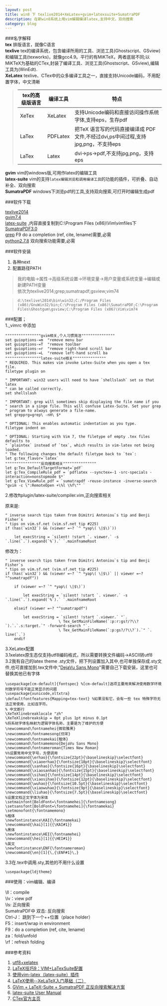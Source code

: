 ```yaml
---  
layout: post  
title: win8 下 texlive2014+XeLatex+gvim+latexsuite+SumatraPDF  
description: 在新win8系统上用vim编辑编译latex,支持中文，双向搜索  
category: blog   
---  
```

  
###名字解释  
**tex**  排版语言，就像C语言  
**texlive**  tex的编译系统，包含编译所用的工具、浏览工具(Ghostscript、GSview)和编辑工具(texworks)，就像gcc4.9。平行的有MiKTeX，两者底层不同;以MiKTeX为基础的CTex,封装了编译工具、浏览工具(Ghostscript、GSview),编辑工具为(WinEdt).  
**XeLatex**  texlive、CTex中的众多编译工具之一，直接支持Unicode编码，不用配置字体，中文清晰  
  
>|tex的高级版语言    |    编译工具    |     特点   |  
>|------------------ | -------------- |  -------------------------------------------------------------------------------  |  
>|XeTex              | XeLatex        |  支持Unicode编码和直接访问操作系统字体,支持eps，生存pdf  |  
>|LaTex              | PDFLatex       |  把TeX 语言写的代码直接编译成 PDF文件,不经过dvi,ps中间过程,支持jpg,png，不支持eps  |  
>|LaTex              | Latex          |  dvi->ps->pdf,不支持jpg,png，支持eps  |  
  
**gvim**  vim的windows版,可用作latex的编辑工具  
**latex-suite**  vim的支持`latex编辑浏览和调用编译工具`的功能的插件，可折叠、自动补全、双向搜索  
**SumatraPDF**  windows下浏览pdf的工具,支持双向搜索,可打开时编辑生成pdf  
  
###软件下载  
  
[texlive2014](http://bt.neu6.edu.cn/thread-1359559-1-1.html)  
[gvim7.4](http://www.vim.org/download.php)  
[latex-suite](https://github.com/vim-latex/vim-latex) ,内容直接复制到C:\Program Files (x86)\Vim\vimfiles下  
[SumatraPDF3.0](http://www.sumatrapdfreader.org/download-free-pdf-viewer.html)  
[grep](http://gnuwin32.sourceforge.net/packages/grep.htm) F9 do a completion (ref, cite, lename)需要,必需  
[python2.7.8](https://www.python.org/downloads/release/python-278/) 双向搜索功能需要,必需  
  
###软件安装  
1. 各种next  
2. 配置路径PATH  
  
>我的电脑->属性->高级系统设置->环境变量->用户变量或系统变量->编辑或新建PATH变量  
>依次为texlive2014;grep;sumatrapdf;gsview;vim74  

>```
>d:\texlive\2014\bin\win32;C:/Program Files (x86)/GnuWin32/bin;C:\Program Files (x86)\SumatraPDF;C:\Program Files\Ghostgum\gsview;C:\Program Files (x86)\Vim\vim74  
>```
  
###配置；  
1._vimrc 中添加  
  
```
""""""""""""""""gvim相关,个人习惯简洁"""""""""""""""  
set guioptions-=m  "remove menu bar  
set guioptions-=T  "remove toolbar  
set guioptions-=r  "remove right-hand scroll bar  
set guioptions-=L  "remove left-hand scroll ba  
""""""""""""""""latex-suite相关"""""""""""""""  
" REQUIRED. This makes vim invoke Latex-Suite when you open a tex file.  
filetype plugin on  
  
" IMPORTANT: win32 users will need to have `shellslash` set so that latex  
" can be called correctly.  
set shellslash  
  
" IMPORTANT: grep will sometimes skip displaying the file name if you  
" search in a singe file. This will confuse Latex-Suite. Set your grep  
" program to always generate a file-name.  
set grepprg=grep\ -nH\ $*  
  
" OPTIONAL: This enables automatic indentation as you type.  
filetype indent on  
  
" OPTIONAL: Starting with Vim 7, the filetype of empty .tex files defaults to  
" `plaintex` instead of `tex`, which results in vim-latex not being loaded.  
" The following changes the default filetype back to `tex`:  
let g:tex_flavor=`latex`  
""""""""""""""""反向搜索相关"""""""""""""""  
let g:Tex_DefaultTargetFormat=`pdf`  
let g:Tex_CompileRule_pdf = `pdflatex --synctex=-1 -src-specials -interaction=nonstopmode $*`  
let g:Tex_ViewRule_pdf = `sumatrapdf -reuse-instance -inverse-search "gvim -c \":RemoteOpen +\%l \%f\"" `  
```
  
2.修改ftplugin/latex-suite/compiler.vim,正向搜索相关
  
原来是:  
  
    " inverse search tips taken from Dimitri Antoniou`s tip and Benji Fisher`s  
    " tips on vim.sf.net (vim.sf.net tip #225)  
    if (has(`win32`) && (viewer =~? `^ *yap\( \|$\)`))  
      
        let execString = `silent! !start `. viewer.` -s `.line(`.`).expand(`%`).` `.mainfnameRoot  
  
修改为：  
  
    " inverse search tips taken from Dimitri Antoniou`s tip and Benji Fisher`s  
    " tips on vim.sf.net (vim.sf.net tip #225)  
    if (has(`win32`) && (viewer =~? `^ *yap\( \|$\)` || viewer =~? "^sumatrapdf"))  
      
        if (viewer =~? `^ *yap\( \|$\)`)  
      
            let execString = `silent! !start `. viewer.` -s `.line(`.`).expand(`%`).` `.mainfnameRoot  
      
        elseif (viewer =~? "^sumatrapdf")  
      
            let execString = `silent! !start `.viewer.` "`.  
                            \ Tex_GetMainFileName(`:p:r:gs?/?\\?`).`.`.s:target.`" -forward-search "`.  
                            \ Tex_GetMainFileName(`:p:gs?/?\\?`).`" `. line(`.`)  
        endif  
  
3.XeLatex配置  
3.1xelatex原生态仅支持utf8编码格式，所以需要转换文件编码->ASCII转utf8  
3.2我有自己的latex theme .sty文件，把下列设置加入其中,也可单独保存成.sty文件,也可直接加到.tex文件中,"[DejaVu Sans Mono](http://dejavu-fonts.org/wiki/Download)"需要自己下载安装，这里也可替换其他已有字体  
  
```
\usepackage[cm-default]{fontspec} %[cm-default]选项主要用来解决使用数学环境时数学符号不能正常显示的问题  
\usepackage{xunicode,xltxtra}  
\defaultfontfeatures{Mapping=tex-text} %如果没有它，会有一些 tex 特殊字符无法正常使用，比如连字符。  
% 中文断行  
\XeTeXlinebreaklocale "zh"  
\XeTeXlinebreakskip = 0pt plus 1pt minus 0.1pt  
%将系统字体名映射为逻辑字体名称，主要是为了维护的方便  
\newcommand\fontnamehei{微软雅黑}  
\newcommand\fontnamesong{仿宋}  
\newcommand\fontnamekai{楷体}  
\newcommand\fontnamemono{DejaVu Sans Mono}  
\newcommand\fontnameroman{Times New Roman}  
%%设置常用中文字号，方便调用  
\newcommand{\erhao}{\fontsize{22pt}{\baselineskip}\selectfont}  
\newcommand{\xiaoerhao}{\fontsize{18pt}{\baselineskip}\selectfont}  
\newcommand{\sanhao}{\fontsize{16pt}{\baselineskip}\selectfont}  
\newcommand{\xiaosanhao}{\fontsize{15pt}{\baselineskip}\selectfont}  
\newcommand{\sihao}{\fontsize{14pt}{\baselineskip}\selectfont}  
\newcommand{\xiaosihao}{\fontsize{12pt}{\baselineskip}\selectfont}  
\newcommand{\wuhao}{\fontsize{10.5pt}{\baselineskip}\selectfont}  
\newcommand{\xiaowuhao}{\fontsize{9pt}{\baselineskip}\selectfont}  
\newcommand{\liuhao}{\fontsize{7.5pt}{\baselineskip}\selectfont}  
%设置文档正文字体为宋体  
\setmainfont[BoldFont=\fontnamehei]{\fontnamesong}  
\setsansfont[BoldFont=\fontnamehei]{\fontnamekai}  
\setmonofont{\fontnamemono}  
%楷体  
\newfontinstance\KAI{\fontnamekai}  
\newcommand{\kai}[1]{{\KAI#1}}  
%黑体  
\newfontinstance\HEI{\fontnamehei}  
\newcommand{\hei}[1]{{\HEI#1}}  
%英文  
\newfontinstance\ENF{\fontnameroman}  
\newcommand{\en}[1]{\,{\ENF#1}\,}  
```
  
3.3在.tex中调用.sty,其他的不用什么设置  
  
    \usepackage{ldjtheme}  
  
###使用：vim编辑、编译  
  
\ll：compile  
\lv：view pdf  
\ls: 正向搜索  
SumatraPDF中 双击: 反向搜索  
Ctrl-J： 跳到下一个++位置（place holder）  
F5：insert/wrap in environment  
F9：do a completion (ref, cite, lename)  
za：fold/unfold  
\rf：refresh folding  
  
###参考资料  
1. [utf8+xelatex ](http://blog.163.com/xie_qiuliang/blog/static/1810885002011387313105/)  
2. [LaTeX技巧9：VIM+LaTexSuite配置 ](http://blog.sina.com.cn/s/blog_5e16f1770100fqyt.html)  
3. [使用vim-latex（latex-suite）插件](http://fightfxj.blog.163.com/blog/static/676839242013424103223400/)  
4. [LaTeX使用--XeLaTeX入门基础（二）](http://blog.csdn.net/geekcome/article/details/7618527)  
5. [GVim + LaTeX-Suite + SumatraPDF 正反向搜索解决方案 ](http://bbs.ctex.org/forum.php?mod=viewthread&tid=74881)  
6. [latex-suite User Manual](http://vim-latex.sourceforge.net/index.php?subject=manual&title=Manual#user-manual)  
7. [CTex官方主页](http://www.ctex.org/CTeX)  
